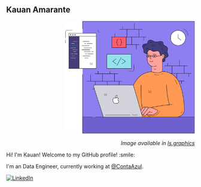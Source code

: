 ## Kauan Amarante
<p align="right">
  <img src="https://github.com/KauanAmarante/KauanAmarante/blob/master/images/Coding illustration.png" height="300">
</p>
<p align="right">
  <em>Image available in <a href="https://ls.graphics/illustrations">ls.graphics</a></em>
</p>
Hi! I'm Kauan! Welcome to my GitHub profile! :smile:

I'm an Data Engineer, currently working at [@ContaAzul](https://github.com/ContaAzul).

[![LinkedIn](https://img.shields.io/badge/-Kauan_Amarante-555?logo=linkedin&style=for-the-badge&logoColor=0077B5)](https://www.linkedin.com/in/kauan-amarante)


<!--
**KauanAmarante/KauanAmarante** is a ✨ _special_ ✨ repository because its `README.md` (this file) appears on your GitHub profile.

Here are some ideas to get you started:

- 🔭 I’m currently working on ...
- 🌱 I’m currently learning ...
- 👯 I’m looking to collaborate on ...
- 🤔 I’m looking for help with ...
- 💬 Ask me about ...
- 📫 How to reach me: ...
- 😄 Pronouns: ...
- ⚡ Fun fact: ...
-->
